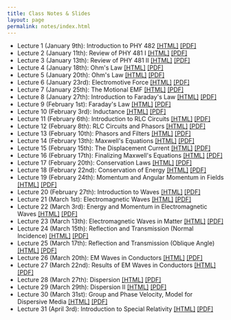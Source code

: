 ```yaml
---
title: Class Notes & Slides
layout: page
permalink: notes/index.html
---
```


* Lecture 1 (January 9th): Introduction to PHY 482 [[HTML]](./01-slides.html) [[PDF]](./01-slides.pdf)
* Lecture 2 (January 11th): Review of PHY 481 I [[HTML]](./02-slides.html) [[PDF]](./02-slides.pdf)
* Lecture 3 (January 13th): Review of PHY 481 II [[HTML]](./03-slides.html) [[PDF]](./03-slides.pdf)
* Lecture 4 (January 18th): Ohm's Law [[HTML]](./04-slides.html) [[PDF]](./04-slides.pdf)
* Lecture 5 (January 20th): Ohm's Law [[HTML]](./05-slides.html) [[PDF]](./05-slides.pdf)
* Lecture 6 (January 23rd): Electromotive Force [[HTML]](./06-slides.html) [[PDF]](./06-slides.pdf)
* Lecture 7 (January 25th): The Motional EMF [[HTML]](./07-slides.html) [[PDF]](./07-slides.pdf)
* Lecture 8 (January 27th): Introduction to Faraday's Law [[HTML]](./08-slides.html) [[PDF]](./08-slides.pdf)
* Lecture 9 (February 1st): Faraday's Law [[HTML]](./09-slides.html) [[PDF]](./09-slides.pdf)
* Lecture 10 (February 3rd): Inductance [[HTML]](./10-slides.html) [[PDF]](./10-slides.pdf)
* Lecture 11 (February 6th): Introduction to RLC Circuits [[HTML]](./11-slides.html) [[PDF]](./11-slides.pdf)
* Lecture 12 (February 8th): RLC Circuits and Phasors [[HTML]](./12-slides.html) [[PDF]](./12-slides.pdf)
* Lecture 13 (February 10th): Phasors and Filters [[HTML]](./13-slides.html) [[PDF]](./13-slides.pdf)
* Lecture 14 (February 13th): Maxwell's Equations [[HTML]](./14-slides.html) [[PDF]](./14-slides.pdf)
* Lecture 15 (February 15th): The Displacement Current [[HTML]](./15-slides.html) [[PDF]](./15-slides.pdf)
* Lecture 16 (February 17th): Finalizing Maxwell's Equations [[HTML]](./16-slides.html) [[PDF]](./16-slides.pdf)
* Lecture 17 (February 20th): Conservation Laws [[HTML]](./17-slides.html) [[PDF]](./17-slides.pdf)
* Lecture 18 (February 22nd): Conservation of Energy [[HTML]](./18-slides.html) [[PDF]](./18-slides.pdf)
* Lecture 19 (February 24th): Momentum and Angular Momentum in Fields [[HTML]](./19-slides.html) [[PDF]](./19-slides.pdf)
* Lecture 20 (February 27th): Introduction to Waves [[HTML]](./20-slides.html) [[PDF]](./20-slides.pdf)
* Lecture 21 (March 1st): Electromagnetic Waves [[HTML]](./21-slides.html) [[PDF]](./21-slides.pdf)
* Lecture 22 (March 3rd): Energy and Momentum in Electromagnetic Waves [[HTML]](./22-slides.html) [[PDF]](./22-slides.pdf)
* Lecture 23 (March 13th): Electromagnetic Waves in Matter [[HTML]](./23-slides.html) [[PDF]](./23-slides.pdf)
* Lecture 24 (March 15th): Reflection and Transmission (Normal Incidence) [[HTML]](./24-slides.html) [[PDF]](./24-slides.pdf)
* Lecture 25 (March 17th): Reflection and Transmission (Oblique Angle) [[HTML]](./25-slides.html) [[PDF]](./25-slides.pdf)
* Lecture 26 (March 20th): EM Waves in Conductors [[HTML]](./26-slides.html) [[PDF]](./26-slides.pdf)
* Lecture 27 (March 22nd): Results of EM Waves in Conductors [[HTML]](./27-slides.html) [[PDF]](./26-slides.pdf)
* Lecture 28 (March 27th): Dispersion [[HTML]](./28-slides.html) [[PDF]](./28-slides.pdf)
* Lecture 29 (March 29th): Dispersion II [[HTML]](./29-slides.html) [[PDF]](./29-slides.pdf)
* Lecture 30 (March 31st): Group and Phase Velocity, Model for Dispersive Media [[HTML]](./30-slides.html) [[PDF]](./30-slides.pdf)
* Lecture 31 (April 3rd): Introduction to Special Relativity [[HTML]](./31-slides.html) [[PDF]](./31-slides.pdf)
